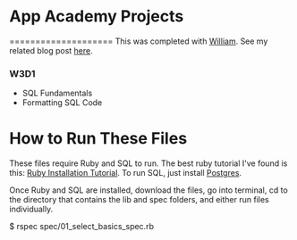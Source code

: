 # App Academy Projects
====================
This was completed with [William](https://github.com/willcreager). See my related blog post [here](http://cssherry.tumblr.com/post/105945619939/w2d5-sql-introduction).

### W3D1
* SQL Fundamentals
* Formatting SQL Code

# How to Run These Files
These files require Ruby and SQL to run. The best ruby tutorial I've found is this: [Ruby Installation Tutorial](http://installrails.com/steps). To run SQL, just install [Postgres](http://www.postgresql.org/).

Once Ruby and SQL are installed, download the files, go into terminal, cd to the directory that contains the lib and spec folders, and either run files individually.

$ rspec spec/01_select_basics_spec.rb
